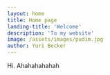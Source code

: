 ```yaml
---
layout: home
title: Home page
landing-title: 'Welcome'
description: 'To my website'
image: /assets/images/pudim.jpg
author: Yuri Becker
---
```


Hi. Ahahahahahah
